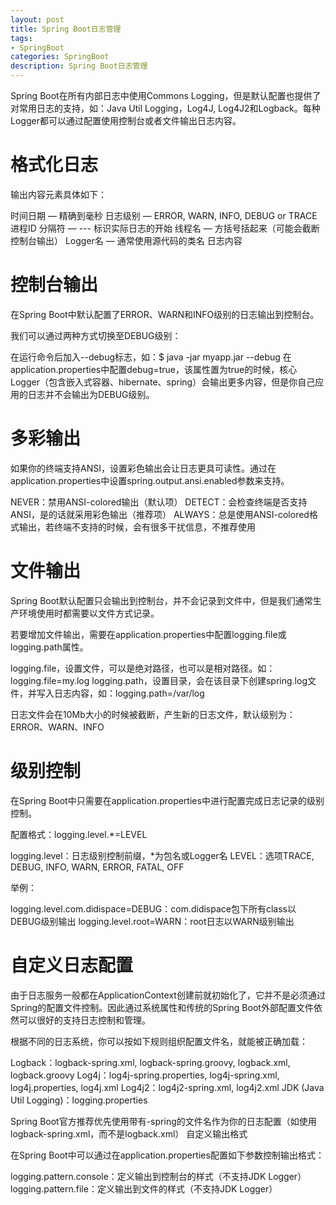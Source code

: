 ```yaml
---
layout: post
title: Spring Boot日志管理
tags:
- SpringBoot
categories: SpringBoot
description: Spring Boot日志管理
---
```


Spring Boot在所有内部日志中使用Commons Logging，但是默认配置也提供了对常用日志的支持，如：Java Util Logging，Log4J, Log4J2和Logback。每种Logger都可以通过配置使用控制台或者文件输出日志内容。
# 格式化日志 #

输出内容元素具体如下：

   时间日期 — 精确到毫秒
   日志级别 — ERROR, WARN, INFO, DEBUG or TRACE
   进程ID
   分隔符 — --- 标识实际日志的开始
   线程名 — 方括号括起来（可能会截断控制台输出）
   Logger名 — 通常使用源代码的类名
   日志内容

# 控制台输出 #

在Spring Boot中默认配置了ERROR、WARN和INFO级别的日志输出到控制台。

我们可以通过两种方式切换至DEBUG级别：

   在运行命令后加入--debug标志，如：$ java -jar myapp.jar --debug
   在application.properties中配置debug=true，该属性置为true的时候，核心Logger（包含嵌入式容器、hibernate、spring）会输出更多内容，但是你自己应用的日志并不会输出为DEBUG级别。

# 多彩输出 #

如果你的终端支持ANSI，设置彩色输出会让日志更具可读性。通过在application.properties中设置spring.output.ansi.enabled参数来支持。

   NEVER：禁用ANSI-colored输出（默认项）
   DETECT：会检查终端是否支持ANSI，是的话就采用彩色输出（推荐项）
   ALWAYS：总是使用ANSI-colored格式输出，若终端不支持的时候，会有很多干扰信息，不推荐使用

# 文件输出 #

Spring Boot默认配置只会输出到控制台，并不会记录到文件中，但是我们通常生产环境使用时都需要以文件方式记录。

若要增加文件输出，需要在application.properties中配置logging.file或logging.path属性。

   logging.file，设置文件，可以是绝对路径，也可以是相对路径。如：logging.file=my.log
   logging.path，设置目录，会在该目录下创建spring.log文件，并写入日志内容，如：logging.path=/var/log

日志文件会在10Mb大小的时候被截断，产生新的日志文件，默认级别为：ERROR、WARN、INFO
# 级别控制 #

在Spring Boot中只需要在application.properties中进行配置完成日志记录的级别控制。

配置格式：logging.level.*=LEVEL

   logging.level：日志级别控制前缀，*为包名或Logger名
   LEVEL：选项TRACE, DEBUG, INFO, WARN, ERROR, FATAL, OFF

举例：

   logging.level.com.didispace=DEBUG：com.didispace包下所有class以DEBUG级别输出
   logging.level.root=WARN：root日志以WARN级别输出

# 自定义日志配置 #

由于日志服务一般都在ApplicationContext创建前就初始化了，它并不是必须通过Spring的配置文件控制。因此通过系统属性和传统的Spring Boot外部配置文件依然可以很好的支持日志控制和管理。

根据不同的日志系统，你可以按如下规则组织配置文件名，就能被正确加载：

   Logback：logback-spring.xml, logback-spring.groovy, logback.xml, logback.groovy
   Log4j：log4j-spring.properties, log4j-spring.xml, log4j.properties, log4j.xml
   Log4j2：log4j2-spring.xml, log4j2.xml
   JDK (Java Util Logging)：logging.properties

Spring Boot官方推荐优先使用带有-spring的文件名作为你的日志配置（如使用logback-spring.xml，而不是logback.xml）
自定义输出格式

在Spring Boot中可以通过在application.properties配置如下参数控制输出格式：

   logging.pattern.console：定义输出到控制台的样式（不支持JDK Logger）
   logging.pattern.file：定义输出到文件的样式（不支持JDK Logger）


